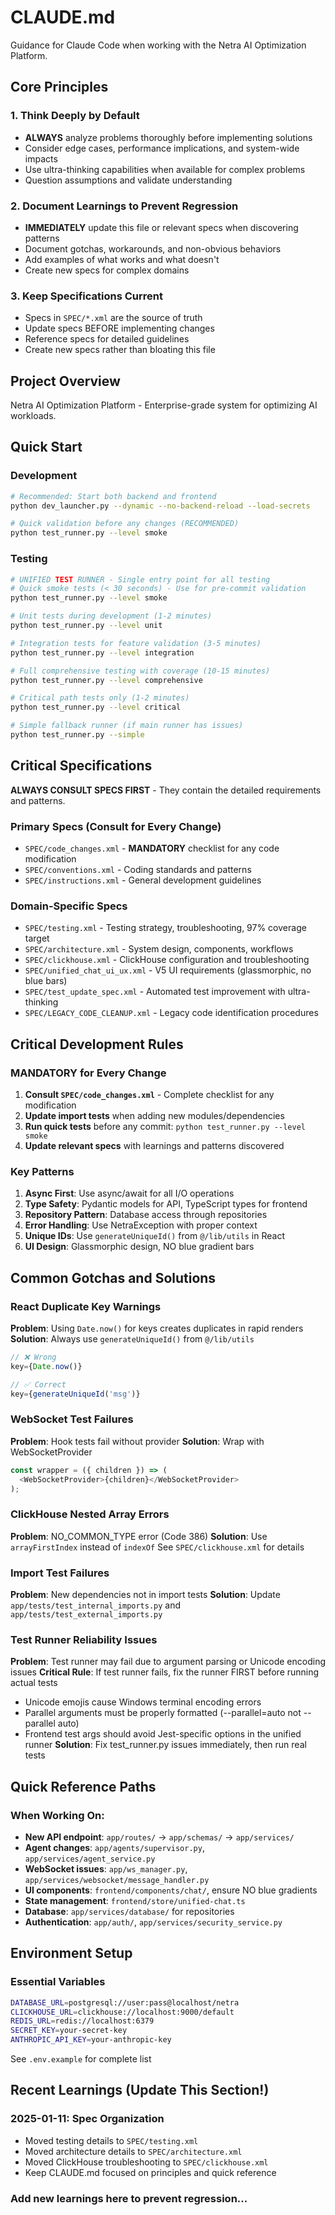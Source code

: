 # CLAUDE.md

Guidance for Claude Code when working with the Netra AI Optimization Platform.

## Core Principles

### 1. Think Deeply by Default
- **ALWAYS** analyze problems thoroughly before implementing solutions
- Consider edge cases, performance implications, and system-wide impacts
- Use ultra-thinking capabilities when available for complex problems
- Question assumptions and validate understanding

### 2. Document Learnings to Prevent Regression
- **IMMEDIATELY** update this file or relevant specs when discovering patterns
- Document gotchas, workarounds, and non-obvious behaviors
- Add examples of what works and what doesn't
- Create new specs for complex domains

### 3. Keep Specifications Current
- Specs in `SPEC/*.xml` are the source of truth
- Update specs BEFORE implementing changes
- Reference specs for detailed guidelines
- Create new specs rather than bloating this file

## Project Overview

Netra AI Optimization Platform - Enterprise-grade system for optimizing AI workloads.

## Quick Start

### Development
```bash
# Recommended: Start both backend and frontend
python dev_launcher.py --dynamic --no-backend-reload --load-secrets

# Quick validation before any changes (RECOMMENDED)
python test_runner.py --level smoke
```

### Testing
```bash
# UNIFIED TEST RUNNER - Single entry point for all testing
# Quick smoke tests (< 30 seconds) - Use for pre-commit validation
python test_runner.py --level smoke

# Unit tests during development (1-2 minutes)
python test_runner.py --level unit

# Integration tests for feature validation (3-5 minutes)
python test_runner.py --level integration

# Full comprehensive testing with coverage (10-15 minutes)
python test_runner.py --level comprehensive

# Critical path tests only (1-2 minutes)
python test_runner.py --level critical

# Simple fallback runner (if main runner has issues)
python test_runner.py --simple
```

## Critical Specifications

**ALWAYS CONSULT SPECS FIRST** - They contain the detailed requirements and patterns.

### Primary Specs (Consult for Every Change)
- `SPEC/code_changes.xml` - **MANDATORY** checklist for any code modification
- `SPEC/conventions.xml` - Coding standards and patterns
- `SPEC/instructions.xml` - General development guidelines

### Domain-Specific Specs
- `SPEC/testing.xml` - Testing strategy, troubleshooting, 97% coverage target
- `SPEC/architecture.xml` - System design, components, workflows
- `SPEC/clickhouse.xml` - ClickHouse configuration and troubleshooting
- `SPEC/unified_chat_ui_ux.xml` - V5 UI requirements (glassmorphic, no blue bars)
- `SPEC/test_update_spec.xml` - Automated test improvement with ultra-thinking
- `SPEC/LEGACY_CODE_CLEANUP.xml` - Legacy code identification procedures




## Critical Development Rules

### MANDATORY for Every Change
1. **Consult `SPEC/code_changes.xml`** - Complete checklist for any modification
2. **Update import tests** when adding new modules/dependencies
3. **Run quick tests** before any commit: `python test_runner.py --level smoke`
4. **Update relevant specs** with learnings and patterns discovered

### Key Patterns
1. **Async First**: Use async/await for all I/O operations
2. **Type Safety**: Pydantic models for API, TypeScript types for frontend
3. **Repository Pattern**: Database access through repositories
4. **Error Handling**: Use NetraException with proper context
5. **Unique IDs**: Use `generateUniqueId()` from `@/lib/utils` in React
6. **UI Design**: Glassmorphic design, NO blue gradient bars

## Common Gotchas and Solutions

### React Duplicate Key Warnings
**Problem**: Using `Date.now()` for keys creates duplicates in rapid renders
**Solution**: Always use `generateUniqueId()` from `@/lib/utils`
```typescript
// ❌ Wrong
key={Date.now()}

// ✅ Correct
key={generateUniqueId('msg')}
```

### WebSocket Test Failures
**Problem**: Hook tests fail without provider
**Solution**: Wrap with WebSocketProvider
```typescript
const wrapper = ({ children }) => (
  <WebSocketProvider>{children}</WebSocketProvider>
);
```

### ClickHouse Nested Array Errors
**Problem**: NO_COMMON_TYPE error (Code 386)
**Solution**: Use `arrayFirstIndex` instead of `indexOf`
See `SPEC/clickhouse.xml` for details

### Import Test Failures
**Problem**: New dependencies not in import tests
**Solution**: Update `app/tests/test_internal_imports.py` and `app/tests/test_external_imports.py`

### Test Runner Reliability Issues
**Problem**: Test runner may fail due to argument parsing or Unicode encoding issues
**Critical Rule**: If test runner fails, fix the runner FIRST before running actual tests
- Unicode emojis cause Windows terminal encoding errors
- Parallel arguments must be properly formatted (--parallel=auto not --parallel auto)
- Frontend test args should avoid Jest-specific options in the unified runner
**Solution**: Fix test_runner.py issues immediately, then run real tests

## Quick Reference Paths

### When Working On:
- **New API endpoint**: `app/routes/` → `app/schemas/` → `app/services/`
- **Agent changes**: `app/agents/supervisor.py`, `app/services/agent_service.py`
- **WebSocket issues**: `app/ws_manager.py`, `app/services/websocket/message_handler.py`
- **UI components**: `frontend/components/chat/`, ensure NO blue gradients
- **State management**: `frontend/store/unified-chat.ts`
- **Database**: `app/services/database/` for repositories
- **Authentication**: `app/auth/`, `app/services/security_service.py`

## Environment Setup

### Essential Variables
```bash
DATABASE_URL=postgresql://user:pass@localhost/netra
CLICKHOUSE_URL=clickhouse://localhost:9000/default
REDIS_URL=redis://localhost:6379
SECRET_KEY=your-secret-key
ANTHROPIC_API_KEY=your-anthropic-key
```

See `.env.example` for complete list


## Recent Learnings (Update This Section!)

### 2025-01-11: Spec Organization
- Moved testing details to `SPEC/testing.xml`
- Moved architecture details to `SPEC/architecture.xml`
- Moved ClickHouse troubleshooting to `SPEC/clickhouse.xml`
- Keep CLAUDE.md focused on principles and quick reference

### Add new learnings here to prevent regression...